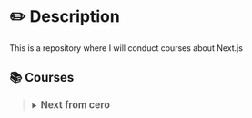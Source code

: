 # ✏️ Description

This is a repository where I will conduct courses about Next.js

## 📚 Courses

<section>
  <blockquote>
  <details>
    <summary>
      <strong style="font-size: larger;">Next from cero</strong> 
    </summary>
    <section>
      <h4> 🌐 Reference website </h4>
       <a href='https://nextjs.org/learn'>Start building with Next.js</a>
       <h4> 📒 Chapters </h4>
          <section>
        <blockquote>
            <details name='chaptersBasicNext'>
              <summary>
                 Capitulo 1
              </summary>
                  <p>Creacion de un proyecto de Next, en este caso utilizando una plantilla para agilizar el curso</p>
              <p>npx create-next-app@latest nextjs-dashboard --use-npm --example "https://github.com/vercel/next-learn/tree/main/dashboard/starter-example"</p>
              <p>Importar css global</p>
              <p>Importar css modules</p>
              <p>Cargar fuentes de google en el fichero fonts</p>
              <p>Imagenes optimizadas gracias al componente Nativo "Image"</p>
              <p>Enrutado por archivos "file sistem routing"</p>
              <p>Añadir layout a diferenes niveles</p>
              <p>Para que la pagaina sea "Singel page aplication" recuerda que los enlaces sean 'Link' de Next</p>
            </details>
            <details name='chaptersBasicNext'>
              <summary>
                Capitulo 2 
              </summary>
              <p>Hacemos algo</p>
            </details>
            </blockquote>
      </section>
    </section>
  </details>
  </blockquote>
</section>
